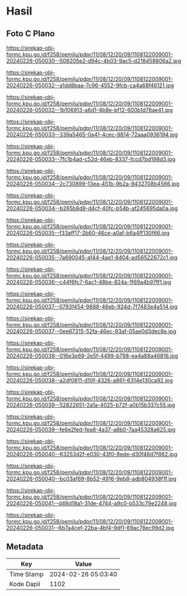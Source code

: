 # Hasil

## Foto C Plano

https://sirekap-obj-formc.kpu.go.id/f258/pemilu/pdpr/11/08/12/20/09/1108122009001-20240226-050030--508205e2-d94c-4b03-9ac5-d218458806a2.jpg

https://sirekap-obj-formc.kpu.go.id/f258/pemilu/pdpr/11/08/12/20/09/1108122009001-20240226-050032--a1dd8baa-7c96-4552-9fcb-ca4a68f46121.jpg

https://sirekap-obj-formc.kpu.go.id/f258/pemilu/pdpr/11/08/12/20/09/1108122009001-20240226-050032--1b106913-a6d1-4b8e-bf12-600b1d78ae41.jpg

https://sirekap-obj-formc.kpu.go.id/f258/pemilu/pdpr/11/08/12/20/09/1108122009001-20240226-050033--339a5465-0a41-4cec-9814-72aaa0936194.jpg

https://sirekap-obj-formc.kpu.go.id/f258/pemilu/pdpr/11/08/12/20/09/1108122009001-20240226-050033--7fc1b4ad-c52d-46eb-8337-fccd7bd198d3.jpg

https://sirekap-obj-formc.kpu.go.id/f258/pemilu/pdpr/11/08/12/20/09/1108122009001-20240226-050034--2c730899-13ea-451b-9b2a-9432708b4566.jpg

https://sirekap-obj-formc.kpu.go.id/f258/pemilu/pdpr/11/08/12/20/09/1108122009001-20240226-050034--b265b8d9-d4cf-40fc-b54b-af245695da0a.jpg

https://sirekap-obj-formc.kpu.go.id/f258/pemilu/pdpr/11/08/12/20/09/1108122009001-20240226-050035--f33aff17-2b60-46ce-a0af-b6a4ff130f66.jpg

https://sirekap-obj-formc.kpu.go.id/f258/pemilu/pdpr/11/08/12/20/09/1108122009001-20240226-050035--7a690045-a144-4ae1-8404-ad56522672c1.jpg

https://sirekap-obj-formc.kpu.go.id/f258/pemilu/pdpr/11/08/12/20/09/1108122009001-20240226-050036--c44f6fc7-6ac1-48be-824a-1f69a4b97ff1.jpg

https://sirekap-obj-formc.kpu.go.id/f258/pemilu/pdpr/11/08/12/20/09/1108122009001-20240226-050037--0793f454-9888-46eb-924d-7f7483e4a514.jpg

https://sirekap-obj-formc.kpu.go.id/f258/pemilu/pdpr/11/08/12/20/09/1108122009001-20240226-050037--0ee67315-52fa-46ec-93af-05ae0d3dec8e.jpg

https://sirekap-obj-formc.kpu.go.id/f258/pemilu/pdpr/11/08/12/20/09/1108122009001-20240226-050038--016e3e69-2e5f-4499-b798-ea4a88a46816.jpg

https://sirekap-obj-formc.kpu.go.id/f258/pemilu/pdpr/11/08/12/20/09/1108122009001-20240226-050038--a2df0811-d10f-4326-a861-6314e130ca92.jpg

https://sirekap-obj-formc.kpu.go.id/f258/pemilu/pdpr/11/08/12/20/09/1108122009001-20240226-050039--52822651-2a1a-4025-b72f-a0b15b337c55.jpg

https://sirekap-obj-formc.kpu.go.id/f258/pemilu/pdpr/11/08/12/20/09/1108122009001-20240226-050039--fe6e2fed-fea8-4a37-a8b0-7aa45328a625.jpg

https://sirekap-obj-formc.kpu.go.id/f258/pemilu/pdpr/11/08/12/20/09/1108122009001-20240226-050040--63253d2f-e030-43f0-8ede-d30f46d7f862.jpg

https://sirekap-obj-formc.kpu.go.id/f258/pemilu/pdpr/11/08/12/20/09/1108122009001-20240226-050040--bc03af69-8b52-4916-9eb8-adb804938f1f.jpg

https://sirekap-obj-formc.kpu.go.id/f258/pemilu/pdpr/11/08/12/20/09/1108122009001-20240226-050041--d48d18a1-31de-4744-a9c0-b533c79e2248.jpg

https://sirekap-obj-formc.kpu.go.id/f258/pemilu/pdpr/11/08/12/20/09/1108122009001-20240226-050031--6b7a4cef-22ba-4bf4-9df1-69ac78ec99d2.jpg


## Metadata

| Key        | Value               |
| ---------- | ------------------- |
| Time Stamp | 2024-02-26 05:03:40 |
| Kode Dapil | 1102                |



